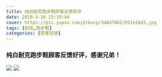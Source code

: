 ```yaml
---
title: 纯白耐克跑步鞋顾客反馈好评
date: 2020-3-16 23:19:44
cover: https://pic.yupoo.com/ptbxcp/348d7062/031e1bd3.jpg
tags: [耐克,跑步鞋]
categories: [顾客反馈]
---
```


###  纯白耐克跑步鞋顾客反馈好评，感谢兄弟！
![](https://pic.yupoo.com/ptbxcp/4439bf9e/d68868ff.jpg)
![](https://pic.yupoo.com/ptbxcp/348d7062/031e1bd3.jpg)

